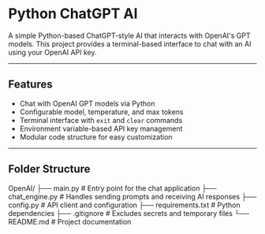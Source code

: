 # Python ChatGPT AI

A simple Python-based ChatGPT-style AI that interacts with OpenAI's GPT models. This project provides a terminal-based interface to chat with an AI using your OpenAI API key.

---

## Features

- Chat with OpenAI GPT models via Python
- Configurable model, temperature, and max tokens
- Terminal interface with `exit` and `clear` commands
- Environment variable-based API key management
- Modular code structure for easy customization

---

## Folder Structure

OpenAI/
├── main.py # Entry point for the chat application
├── chat_engine.py # Handles sending prompts and receiving AI responses
├── config.py # API client and configuration
├── requirements.txt # Python dependencies
├── .gitignore # Excludes secrets and temporary files
└── README.md # Project documentation

